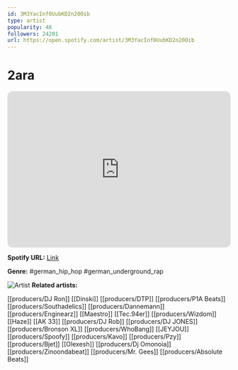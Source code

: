 ```yaml
---
id: 3M3YacInf0UubKD2n20Oib
type: artist
popularity: 48
followers: 24201
url: https://open.spotify.com/artist/3M3YacInf0UubKD2n20Oib
---
```

# 2ara

<iframe style="border-radius:12px" src="https://open.spotify.com/embed/artist/3M3YacInf0UubKD2n20Oib" width="100%" height="352" frameBorder="0" allowfullscreen="" allow="autoplay; clipboard-write; encrypted-media; fullscreen; picture-in-picture" loading="lazy"></iframe>

**Spotify URL:** [Link](https://open.spotify.com/artist/3M3YacInf0UubKD2n20Oib)

**Genre:**  #german_hip_hop #german_underground_rap

![Artist](https://i.scdn.co/image/ab6761610000e5eba5b94043b6170aaa582fb6df)
**Related artists:**

[[producers/DJ Ron]]
[[Dinski]]
[[producers/DTP]]
[[producers/P1A Beats]]
[[producers/Southadelics]]
[[producers/Dannemann]]
[[producers/Enginearz]]
[[Maestro]]
[[Tec.94er]]
[[producers/Wizdom]]
[[Haze]]
[[AK 33]]
[[producers/DJ Rob]]
[[producers/DJ JONES]]
[[producers/Bronson XL]]
[[producers/WhoBang]]
[[JEYJOU]]
[[producers/Spoofy]]
[[producers/Kavo]]
[[producers/Pzy]]
[[producers/Bjet]]
[[Olexesh]]
[[producers/Dj Omonoia]]
[[producers/Zinoondabeat]]
[[producers/Mr. Gees]]
[[producers/Absolute Beats]]
